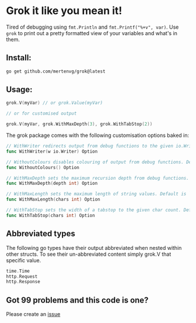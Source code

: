 # Grok it like you mean it!

Tired of debugging using `fmt.Println` and `fmt.Printf("%+v", var)`. Use `grok` to print out a pretty formatted view of your variables and what's in them.

## Install:
```sh
go get github.com/mertenvg/grok@latest
```

## Usage:

```go
grok.V(myVar) // or grok.Value(myVar)

// or for customised output

grok.V(myVar, grok.WithMaxDepth(3), grok.WithTabStop(2))
```

The grok package comes with the following customisation options baked in:
 
```go
// WithWriter redirects output from debug functions to the given io.Writer
func WithWriter(w io.Writer) Option
```
```go
// WithoutColours disables colouring of output from debug functions. Defaults to `true`
func WithoutColours() Option
```
```go
// WithMaxDepth sets the maximum recursion depth from debug functions. Defaults to `10`, use `0` for unlimited
func WithMaxDepth(depth int) Option 
```
```go
// WithMaxLength sets the maximum length of string values. Default is `100`, use `0` for unlimited
func WithMaxLength(chars int) Option
```
```go
// WithTabStop sets the width of a tabstop to the given char count. Defaults to `4`
func WithTabStop(chars int) Option
```

## Abbreviated types
The following go types have their output abbreviated when nested within other structs. To see their un-abbreviated content simply grok.V that specific value.
```go
time.Time
http.Request
http.Response
```

## Got 99 problems and this code is one?

Please create an [issue](https://github.com/mertenvg/grok/issues)
